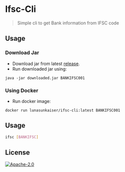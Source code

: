 # Ifsc-Cli

> Simple cli to get Bank information from IFSC code

## Usage

### Download Jar

- Download jar from latest [release](https://github.com/rajatsharma/ifsc-cli/releases).
- Run downloaded jar using:

```shell
java -jar downloaded.jar BANKIFSC001
```

### Using Docker

- Run docker image:

```shell
docker run lunasunkaiser/ifsc-cli:latest BANKIFSC001
```

## Usage

```sh
ifsc [BANKIFSC]
```

## License

[![Apache-2.0](https://img.shields.io/badge/-Apache-black?style=flat-square)](/LICENSE)